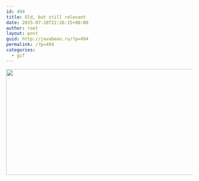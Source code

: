 ```yaml
---
id: 494
title: Old, but still relevant
date: 2015-07-28T22:26:15+00:00
author: root
layout: post
guid: http://javabean.ru/?p=494
permalink: /?p=494
categories:
  - gif
---
```

<img class="alignnone" src="https://nelsonbj.files.wordpress.com/2013/03/74835-strip-sunday.gif" alt="" width="640" height="287" />